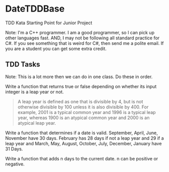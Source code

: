 # DateTDDBase
TDD Kata Starting Point for Junior Project

Note: I'm a C++ programmer. I am a good programmer, so I can pick up other languages fast. AND, I may not be following all standard practice for C#. If you see something that is weird for C#, then send me a polite email. If you are a student you can get some extra credit.

## TDD Tasks
Note: This is a lot more then we can do in one class. Do these in order.

Write a function that returns true or false depending on whether its input integer is a leap year or not.

>A leap year is defined as one that is divisible by 4, but is not otherwise divisible by 100 unless it is also divisible by 400.  For example, 2001 is a typical common year and 1996 is a typical leap year, whereas 1900 is an atypical common year and 2000 is an atypical leap year.

Write a function that determines if a date is valid.  September, April, June, November have 30 days.  February has 28 days if not a leap year and 29 if a leap year and March, May, August, October, July, December, January have 31 Days.

Write a function that adds n days to the current date.  n can be positive or negative.

